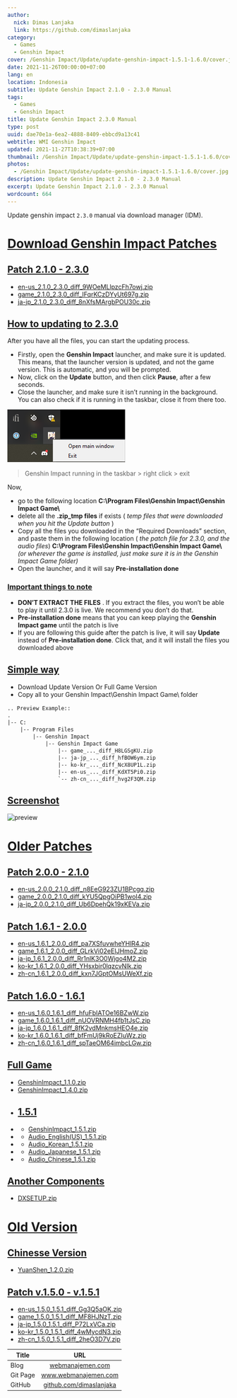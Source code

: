```yaml
---
author:
  nick: Dimas Lanjaka
  link: https://github.com/dimaslanjaka
category:
  - Games
  - Genshin Impact
cover: /Genshin Impact/Update/update-genshin-impact-1.5.1-1.6.0/cover.jpg
date: 2021-11-26T00:00:00+07:00
lang: en
location: Indonesia
subtitle: Update Genshin Impact 2.1.0 - 2.3.0 Manual
tags:
  - Games
  - Genshin Impact
title: Update Genshin Impact 2.3.0 Manual
type: post
uuid: dae70e1a-6ea2-4888-8409-ebbcd9a13c41
webtitle: WMI Genshin Impact
updated: 2021-11-27T10:38:39+07:00
thumbnail: /Genshin Impact/Update/update-genshin-impact-1.5.1-1.6.0/cover.jpg
photos:
  - /Genshin Impact/Update/update-genshin-impact-1.5.1-1.6.0/cover.jpg
description: Update Genshin Impact 2.1.0 - 2.3.0 Manual
excerpt: Update Genshin Impact 2.1.0 - 2.3.0 Manual
wordcount: 664
---
```


<p>Update genshin impact <code>2.3.0</code> manual via download manager (IDM).</p>

<h1 id="download-genshin-impact-patches" tabindex="-1"><a class="header-anchor" href="#download-genshin-impact-patches">Download Genshin Impact Patches</a></h1>
<h2 id="patch-2-1-0-2-3-0" tabindex="-1"><a class="header-anchor" href="#patch-2-1-0-2-3-0"></a><a href="//webmanajemen.com/page/safelink.html?url=dXBkYXRlLWdlbnNoaW4taW1wYWN0LTIuMS4wLTIuMy4wLmh0bWw=" target="_blank" rel="nofollow noopener">Patch 2.1.0 - 2.3.0</a></h2>
<ul>
<li><a href="//webmanajemen.com/page/safelink.html?url=aHR0cHM6Ly9hdXRvcGF0Y2hoay55dWFuc2hlbi5jb20vY2xpZW50X2FwcC91cGRhdGUvaGs0ZV9nbG9iYWwvMTAvZW4tdXNfMi4xLjBfMi4zLjBfZGlmZl85V09lTUxscHpjRmg3b3dqLnppcA==" target="_blank" rel="nofollow noopener">en-us_2.1.0_2.3.0_diff_9WOeMLlpzcFh7owj.zip</a></li>
<li><a href="//webmanajemen.com/page/safelink.html?url=aHR0cHM6Ly9hdXRvcGF0Y2hoay55dWFuc2hlbi5jb20vY2xpZW50X2FwcC91cGRhdGUvaGs0ZV9nbG9iYWwvMTAvZ2FtZV8yLjEuMF8yLjMuMF9kaWZmX0lGcXJLQ3pEWXlVdDY5N2cuemlw" target="_blank" rel="nofollow noopener">game_2.1.0_2.3.0_diff_IFqrKCzDYyUt697g.zip</a></li>
<li><a href="//webmanajemen.com/page/safelink.html?url=aHR0cHM6Ly9hdXRvcGF0Y2hoay55dWFuc2hlbi5jb20vY2xpZW50X2FwcC91cGRhdGUvaGs0ZV9nbG9iYWwvMTAvamEtanBfMi4xLjBfMi4zLjBfZGlmZl84blhmc01BcmdiUE9VMzBjLnppcA==" target="_blank" rel="nofollow noopener">ja-jp_2.1.0_2.3.0_diff_8nXfsMArgbPOU30c.zip</a></li>
</ul>
<h2 id="how-to-updating-to-2-3-0" tabindex="-1"><a class="header-anchor" href="#how-to-updating-to-2-3-0">How to updating to 2.3.0</a></h2>
<p>After you have all the files, you can start the updating process.</p>
<ul>
<li>Firstly, open the <strong>Genshin Impact</strong> launcher, and make sure it is updated. This means, that the launcher version is updated, and not the game version. This is automatic, and you will be prompted.</li>
<li>Now, click on the <strong>Update</strong> button, and then click <strong>Pause</strong>, after a few seconds.</li>
<li>Close the launcher, and make sure it isn’t running in the background. You can also check if it is running in the taskbar, close it from there too.</li>
</ul>
<p><img src="update-genshin-impact-1.5.1-1.6.0/Genshin-Impact-in-Taskbar.png" alt="If you want to update to Genshin Impact 2.3.0 manually, you will need to close the launcher from the taskbar as well."></p>
<blockquote>
<p>Genshin Impact running in the taskbar &gt; right click &gt; exit</p>
</blockquote>
<p>Now,</p>
<ul>
<li>go to the following location <strong>C:\Program Files\Genshin Impact\Genshin Impact Game\</strong></li>
<li>delete all the <strong>.zip_tmp files</strong> if exists ( <em>temp files that were downloaded when you hit the Update button</em> )</li>
<li>Copy all the files you downloaded in the “Required Downloads” section, and paste them in the following location ( <em>the patch file for 2.3.0, and the audio files</em>) <strong>C:\Program Files\Genshin Impact\Genshin Impact Game\</strong> <em>(or wherever the game is installed, just make sure it is in the Genshin Impact Game folder)</em></li>
<li>Open the launcher, and it will say <strong>Pre-installation done</strong></li>
</ul>
<h3 id="important-things-to-note" tabindex="-1"><a class="header-anchor" href="#important-things-to-note">Important things to <strong>note</strong></a></h3>
<ul>
<li><strong>DON’T EXTRACT THE FILES</strong> . If you extract the files, you won’t be able to play it until 2.3.0 is live. We recommend you don’t do that.</li>
<li><strong>Pre-installation done</strong> means that you can keep playing the <strong>Genshin Impact game</strong> until the patch is live</li>
<li>If you are following this guide after the patch is live, it will say <strong>Update</strong> instead of <strong>Pre-installation done</strong>. Click that, and it will install the files you downloaded above</li>
</ul>
<h2 id="simple-way" tabindex="-1"><a class="header-anchor" href="#simple-way">Simple way</a></h2>
<ul>
<li>Download Update Version Or Full Game Version</li>
<li>Copy all to your Genshin Impact\Genshin Impact Game\ folder</li>
</ul>
<pre><code>.. Preview Example::
.
|-- C:
    |-- Program Files
        |-- Genshin Impact
            |-- Genshin Impact Game
                |-- game_..._diff_H8LGSgKU.zip
                |-- ja-jp_..._diff_hfBOW6ym.zip
                |-- ko-kr_..._diff_NcX8UP1L.zip
                |-- en-us_..._diff_KdXT5Pi0.zip
                `-- zh-cn_..._diff_hvg2F3QM.zip
</code></pre>
<h2 id="screenshot" tabindex="-1"><a class="header-anchor" href="#screenshot">Screenshot</a></h2>
<p><img src="https://i.imgur.com/zHDw2i0.png" alt="preview"></p>
<h1 id="older-patches" tabindex="-1"><a class="header-anchor" href="#older-patches">Older Patches</a></h1>
<h2 id="patch-2-0-0-2-1-0" tabindex="-1"><a class="header-anchor" href="#patch-2-0-0-2-1-0"></a><a href="//webmanajemen.com/page/safelink.html?url=dXBkYXRlLWdlbnNoaW4taW1wYWN0LTIuMC4wLTIuMS4wLmh0bWw=" target="_blank" rel="nofollow noopener">Patch 2.0.0 - 2.1.0</a></h2>
<ul>
<li><a href="//webmanajemen.com/page/safelink.html?url=aHR0cHM6Ly9hdXRvcGF0Y2hoay55dWFuc2hlbi5jb20vY2xpZW50X2FwcC91cGRhdGUvaGs0ZV9nbG9iYWwvMTAvZW4tdXNfMi4wLjBfMi4xLjBfZGlmZl9uOEVlRzkyM1pVMUJQY2dxLnppcA==" target="_blank" rel="nofollow noopener">en-us_2.0.0_2.1.0_diff_n8EeG923ZU1BPcgq.zip</a></li>
<li><a href="//webmanajemen.com/page/safelink.html?url=aHR0cHM6Ly9hdXRvcGF0Y2hoay55dWFuc2hlbi5jb20vY2xpZW50X2FwcC91cGRhdGUvaGs0ZV9nbG9iYWwvMTAvZ2FtZV8yLjAuMF8yLjEuMF9kaWZmX2tZVTVRcGdPaVBCMXdvSTQuemlw" target="_blank" rel="nofollow noopener">game_2.0.0_2.1.0_diff_kYU5QpgOiPB1woI4.zip</a></li>
<li><a href="//webmanajemen.com/page/safelink.html?url=aHR0cHM6Ly9hdXRvcGF0Y2hoay55dWFuc2hlbi5jb20vY2xpZW50X2FwcC91cGRhdGUvaGs0ZV9nbG9iYWwvMTAvamEtanBfMi4wLjBfMi4xLjBfZGlmZl9VYjZEcGVoUWsxOXhLRVZhLnppcA==" target="_blank" rel="nofollow noopener">ja-jp_2.0.0_2.1.0_diff_Ub6DpehQk19xKEVa.zip</a></li>
</ul>
<h2 id="patch-1-6-1-2-0-0" tabindex="-1"><a class="header-anchor" href="#patch-1-6-1-2-0-0"></a><a href="//webmanajemen.com/page/safelink.html?url=dXBkYXRlLWdlbnNoaW4taW1wYWN0LTEuNi4xLTIuMC4wLmh0bWw=" target="_blank" rel="nofollow noopener">Patch 1.6.1 - 2.0.0</a></h2>
<ul>
<li><a href="//webmanajemen.com/page/safelink.html?url=aHR0cHM6Ly9hdXRvcGF0Y2hoay55dWFuc2hlbi5jb20vY2xpZW50X2FwcC91cGRhdGUvaGs0ZV9nbG9iYWwvMTAvZW4tdXNfMS42LjFfMi4wLjBfZGlmZl9wYTdYU2Z1dndoZVlIbFI0LnppcA==" target="_blank" rel="nofollow noopener">en-us_1.6.1_2.0.0_diff_pa7XSfuvwheYHlR4.zip</a></li>
<li><a href="//webmanajemen.com/page/safelink.html?url=aHR0cHM6Ly9hdXRvcGF0Y2hoay55dWFuc2hlbi5jb20vY2xpZW50X2FwcC91cGRhdGUvaGs0ZV9nbG9iYWwvMTAvZ2FtZV8xLjYuMV8yLjAuMF9kaWZmX0dMcmtWaTAyZUVJSkhtb1ouemlw" target="_blank" rel="nofollow noopener">game_1.6.1_2.0.0_diff_GLrkVi02eEIJHmoZ.zip</a></li>
<li><a href="//webmanajemen.com/page/safelink.html?url=aHR0cHM6Ly9hdXRvcGF0Y2hoay55dWFuc2hlbi5jb20vY2xpZW50X2FwcC91cGRhdGUvaGs0ZV9nbG9iYWwvMTAvamEtanBfMS42LjFfMi4wLjBfZGlmZl9ScjFubEszTzBXamdvNE0yLnppcA==" target="_blank" rel="nofollow noopener">ja-jp_1.6.1_2.0.0_diff_Rr1nlK3O0Wjgo4M2.zip</a></li>
<li><a href="//webmanajemen.com/page/safelink.html?url=aHR0cHM6Ly9hdXRvcGF0Y2hoay55dWFuc2hlbi5jb20vY2xpZW50X2FwcC91cGRhdGUvaGs0ZV9nbG9iYWwvMTAva28ta3JfMS42LjFfMi4wLjBfZGlmZl9ZSHN4YmlyMGxxemN2TklrLnppcA==" target="_blank" rel="nofollow noopener">ko-kr_1.6.1_2.0.0_diff_YHsxbir0lqzcvNIk.zip</a></li>
<li><a href="//webmanajemen.com/page/safelink.html?url=aHR0cHM6Ly9hdXRvcGF0Y2hoay55dWFuc2hlbi5jb20vY2xpZW50X2FwcC91cGRhdGUvaGs0ZV9nbG9iYWwvMTAvemgtY25fMS42LjFfMi4wLjBfZGlmZl9reG43SkdwdE9Nc1VXZVhmLnppcA==" target="_blank" rel="nofollow noopener">zh-cn_1.6.1_2.0.0_diff_kxn7JGptOMsUWeXf.zip</a></li>
</ul>
<h2 id="patch-1-6-0-1-6-1" tabindex="-1"><a class="header-anchor" href="#patch-1-6-0-1-6-1"></a><a href="//webmanajemen.com/page/safelink.html?url=dXBkYXRlLWdlbnNoaW4taW1wYWN0LTEuNi4wLTEuNi4xLmh0bWw=" target="_blank" rel="nofollow noopener">Patch 1.6.0 - 1.6.1</a></h2>
<ul>
<li><a href="//webmanajemen.com/page/safelink.html?url=aHR0cHM6Ly9hdXRvcGF0Y2hoay55dWFuc2hlbi5jb20vY2xpZW50X2FwcC91cGRhdGUvaGs0ZV9nbG9iYWwvMTAvZW4tdXNfMS42LjBfMS42LjFfZGlmZl9oZnVGYklBVE9lMTZCWndXLnppcA==" target="_blank" rel="nofollow noopener">en-us_1.6.0_1.6.1_diff_hfuFbIATOe16BZwW.zip</a></li>
<li><a href="//webmanajemen.com/page/safelink.html?url=aHR0cHM6Ly9hdXRvcGF0Y2hoay55dWFuc2hlbi5jb20vY2xpZW50X2FwcC91cGRhdGUvaGs0ZV9nbG9iYWwvMTAvZ2FtZV8xLjYuMF8xLjYuMV9kaWZmX25VT1ZSTk1INGZiMXRKc0Muemlw" target="_blank" rel="nofollow noopener">game_1.6.0_1.6.1_diff_nUOVRNMH4fb1tJsC.zip</a></li>
<li><a href="//webmanajemen.com/page/safelink.html?url=aHR0cHM6Ly9hdXRvcGF0Y2hoay55dWFuc2hlbi5jb20vY2xpZW50X2FwcC91cGRhdGUvaGs0ZV9nbG9iYWwvMTAvamEtanBfMS42LjBfMS42LjFfZGlmZl84ZksydmRNbmttc0hFTzRlLnppcA==" target="_blank" rel="nofollow noopener">ja-jp_1.6.0_1.6.1_diff_8fK2vdMnkmsHEO4e.zip</a></li>
<li><a href="//webmanajemen.com/page/safelink.html?url=aHR0cHM6Ly9hdXRvcGF0Y2hoay55dWFuc2hlbi5jb20vY2xpZW50X2FwcC91cGRhdGUvaGs0ZV9nbG9iYWwvMTAva28ta3JfMS42LjBfMS42LjFfZGlmZl9iZkZtVWo5a1JvRVpJdVd6LnppcA==" target="_blank" rel="nofollow noopener">ko-kr_1.6.0_1.6.1_diff_bfFmUj9kRoEZIuWz.zip</a></li>
<li><a href="//webmanajemen.com/page/safelink.html?url=aHR0cHM6Ly9hdXRvcGF0Y2hoay55dWFuc2hlbi5jb20vY2xpZW50X2FwcC91cGRhdGUvaGs0ZV9nbG9iYWwvMTAvemgtY25fMS42LjBfMS42LjFfZGlmZl9zcFRhZU9NNjRpbWJjTEd3LnppcA==" target="_blank" rel="nofollow noopener">zh-cn_1.6.0_1.6.1_diff_spTaeOM64imbcLGw.zip</a></li>
</ul>
<h2 id="full-game" tabindex="-1"><a class="header-anchor" href="#full-game">Full Game</a></h2>
<ul>
<li><a href="//webmanajemen.com/page/safelink.html?url=aHR0cHM6Ly9hdXRvcGF0Y2hoay55dWFuc2hlbi5jb20vY2xpZW50X2FwcC9wY19taWhveW8vMjAyMDExMTFfOGUyNjZiMzNlNTY1ZGRmOC9HZW5zaGluSW1wYWN0XzEuMS4wLnppcA==" target="_blank" rel="nofollow noopener">GenshinImpact_1.1.0.zip</a></li>
<li><a href="//webmanajemen.com/page/safelink.html?url=aHR0cHM6Ly9hdXRvcGF0Y2hoay55dWFuc2hlbi5jb20vY2xpZW50X2FwcC9wY19taWhveW8vMjAyMTAzMTdfNjdjOGYxMDAyYmIyNjY3Mi9HZW5zaGluSW1wYWN0XzEuNC4wLnppcA==" target="_blank" rel="nofollow noopener">GenshinImpact_1.4.0.zip</a></li>
<li>
<h2 id="1-5-1" tabindex="-1"><a class="header-anchor" href="#1-5-1">1.5.1</a></h2>
</li>
<li>
<ul>
<li><a href="//webmanajemen.com/page/safelink.html?url=aHR0cHM6Ly9hdXRvcGF0Y2hoay55dWFuc2hlbi5jb20vY2xpZW50X2FwcC9wY19taWhveW8vMjAyMTA0MzBfMjdhZDM2NzA4NTM1NmZkNC9HZW5zaGluSW1wYWN0XzEuNS4xLnppcA==" target="_blank" rel="nofollow noopener">GenshinImpact_1.5.1.zip</a></li>
</ul>
</li>
<li>
<ul>
<li><a href="//webmanajemen.com/page/safelink.html?url=aHR0cHM6Ly9hdXRvcGF0Y2hoay55dWFuc2hlbi5jb20vY2xpZW50X2FwcC9wY19taWhveW8vMjAyMTA0MzBfMjdhZDM2NzA4NTM1NmZkNC9BdWRpb19FbmdsaXNoKFVTKV8xLjUuMS56aXA=" target="_blank" rel="nofollow noopener">Audio_English(US)_1.5.1.zip</a></li>
</ul>
</li>
<li>
<ul>
<li><a href="//webmanajemen.com/page/safelink.html?url=aHR0cHM6Ly9hdXRvcGF0Y2hoay55dWFuc2hlbi5jb20vY2xpZW50X2FwcC9wY19taWhveW8vMjAyMTA0MzBfMjdhZDM2NzA4NTM1NmZkNC9BdWRpb19Lb3JlYW5fMS41LjEuemlw" target="_blank" rel="nofollow noopener">Audio_Korean_1.5.1.zip</a></li>
</ul>
</li>
<li>
<ul>
<li><a href="//webmanajemen.com/page/safelink.html?url=aHR0cHM6Ly9hdXRvcGF0Y2hoay55dWFuc2hlbi5jb20vY2xpZW50X2FwcC9wY19taWhveW8vMjAyMTA0MzBfMjdhZDM2NzA4NTM1NmZkNC9BdWRpb19KYXBhbmVzZV8xLjUuMS56aXA=" target="_blank" rel="nofollow noopener">Audio_Japanese_1.5.1.zip</a></li>
</ul>
</li>
<li>
<ul>
<li><a href="//webmanajemen.com/page/safelink.html?url=aHR0cHM6Ly9hdXRvcGF0Y2hoay55dWFuc2hlbi5jb20vY2xpZW50X2FwcC9wY19taWhveW8vMjAyMTA0MzBfMjdhZDM2NzA4NTM1NmZkNC9BdWRpb19DaGluZXNlXzEuNS4xLnppcA==" target="_blank" rel="nofollow noopener">Audio_Chinese_1.5.1.zip</a></li>
</ul>
</li>
</ul>
<h2 id="another-components" tabindex="-1"><a class="header-anchor" href="#another-components">Another Components</a></h2>
<ul>
<li><a href="//webmanajemen.com/page/safelink.html?url=aHR0cHM6Ly9hdXRvcGF0Y2hoay55dWFuc2hlbi5jb20vY2xpZW50X2FwcC9wbHVnaW5zL0RYU0VUVVAuemlw" target="_blank" rel="nofollow noopener">DXSETUP.zip</a></li>
</ul>
<h1 id="old-version" tabindex="-1"><a class="header-anchor" href="#old-version">Old Version</a></h1>
<h2 id="chinesse-version" tabindex="-1"><a class="header-anchor" href="#chinesse-version">Chinesse Version</a></h2>
<ul>
<li><a href="//webmanajemen.com/page/safelink.html?url=aHR0cHM6Ly9hdXRvcGF0Y2hoay55dWFuc2hlbi5jb20vY2xpZW50X2FwcC91cGRhdGUvaGs0ZV9nbG9iYWwvMTAvWXVhblNoZW5fMS4yLjAuemlw" target="_blank" rel="nofollow noopener">YuanShen_1.2.0.zip</a></li>
</ul>
<h2 id="patch-v-1-5-0-v-1-5-1" tabindex="-1"><a class="header-anchor" href="#patch-v-1-5-0-v-1-5-1">Patch v.1.5.0 - v.1.5.1</a></h2>
<ul>
<li><a href="//webmanajemen.com/page/safelink.html?url=aHR0cHM6Ly9hdXRvcGF0Y2hoay55dWFuc2hlbi5jb20vY2xpZW50X2FwcC91cGRhdGUvaGs0ZV9nbG9iYWwvMTAvZW4tdXNfMS41LjBfMS41LjFfZGlmZl9HZzNRNWFPSy56aXA=" target="_blank" rel="nofollow noopener">en-us_1.5.0_1.5.1_diff_Gg3Q5aOK.zip</a></li>
<li><a href="//webmanajemen.com/page/safelink.html?url=aHR0cHM6Ly9hdXRvcGF0Y2hoay55dWFuc2hlbi5jb20vY2xpZW50X2FwcC91cGRhdGUvaGs0ZV9nbG9iYWwvMTAvZ2FtZV8xLjUuMF8xLjUuMV9kaWZmX01GOEhKTnpULnppcA==" target="_blank" rel="nofollow noopener">game_1.5.0_1.5.1_diff_MF8HJNzT.zip</a></li>
<li><a href="//webmanajemen.com/page/safelink.html?url=aHR0cHM6Ly9hdXRvcGF0Y2hoay55dWFuc2hlbi5jb20vY2xpZW50X2FwcC91cGRhdGUvaGs0ZV9nbG9iYWwvMTAvamEtanBfMS41LjBfMS41LjFfZGlmZl9QNzJMeFZDYS56aXA=" target="_blank" rel="nofollow noopener">ja-jp_1.5.0_1.5.1_diff_P72LxVCa.zip</a></li>
<li><a href="//webmanajemen.com/page/safelink.html?url=aHR0cHM6Ly9hdXRvcGF0Y2hoay55dWFuc2hlbi5jb20vY2xpZW50X2FwcC91cGRhdGUvaGs0ZV9nbG9iYWwvMTAva28ta3JfMS41LjBfMS41LjFfZGlmZl80d015Y2ROMy56aXA=" target="_blank" rel="nofollow noopener">ko-kr_1.5.0_1.5.1_diff_4wMycdN3.zip</a></li>
<li><a href="//webmanajemen.com/page/safelink.html?url=aHR0cHM6Ly9hdXRvcGF0Y2hoay55dWFuc2hlbi5jb20vY2xpZW50X2FwcC91cGRhdGUvaGs0ZV9nbG9iYWwvMTAvemgtY25fMS41LjBfMS41LjFfZGlmZl8yaGVPM0Q3Vi56aXA=" target="_blank" rel="nofollow noopener">zh-cn_1.5.0_1.5.1_diff_2heO3D7V.zip</a></li>
</ul>
<table>
<thead>
<tr>
<th>Title</th>
<th style="text-align:center">URL</th>
</tr>
</thead>
<tbody>
<tr>
<td>Blog</td>
<td style="text-align:center"><a href="//webmanajemen.com/page/safelink.html?url=aHR0cHM6Ly93ZWJtYW5hamVtZW4uY29t" target="_blank" rel="nofollow noopener">webmanajemen.com</a></td>
</tr>
<tr>
<td>Git Page</td>
<td style="text-align:center"><a href="https://www.webmanajemen.com">www.webmanajemen.com</a></td>
</tr>
<tr>
<td>GitHub</td>
<td style="text-align:center"><a href="//webmanajemen.com/page/safelink.html?url=aHR0cHM6Ly9naXRodWIuY29tL2RpbWFzbGFuamFrYQ==" target="_blank" rel="nofollow noopener">github.com/dimaslanjaka</a></td>
</tr>
</tbody>
</table>
